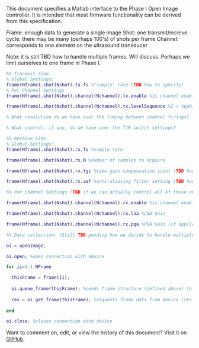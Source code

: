 This document specifies a Matlab interface to the Phase I Open Image controller. It is intended that most firmware functionality can be derived from this specification.

Frame: enough data to generate a single image
Shot: one transmit/receive cycle; there may be many (perhaps 100's) of shots per frame
Channel: corresponds to one element on the ultrasound transducer

Note: it is still TBD how to handle multiple frames. Will discuss. Perhaps we limit ourselves to one frame in Phase I.

```matlab
%% Transmit Side:
% Global Settings:
frame(Nframe).shot(Nshot).tx.fs %"sample" rate (TBD how to specify)
% Per Channel Settings
frame(Nframe).shot(Nshot).channel(Nchannel).tx.enable %is channel enabled

frame(Nframe).shot(Nshot).channel(Nchannel).tx.levelSequence %2 = Vpp0, 1 = Vpp1, 0 = RTZ, -1 = Vnn1, -2 = Vnn1; e.g., [2 -2] would be  single-cycle square wave (Note we want to be able to do transmit-side beamforming; what timing resolution do we have on one pulse's firing relative to the others?)

% What resolution do we have over the timing between channel firings?

% What control, if any, do we have over the T/R switch settings?

%% Receive Side:
% Global Settings:
frame(Nframe).shot(Nshot).rx.fs %sample rate

frame(Nframe).shot(Nshot).rx.N %number of samples to acquire

frame(Nframe).shot(Nshot).rx.tgc %time gain compensation input (TBD how to specify)(Note this will drive a DAC that drives the AFE)

frame(Nframe).shot(Nshot).rx.aaf %anti-aliasing filter setting (TBD how to specify)

%% Per Channel Settings (TBD if we can actually control all of these on a per-channel basis)

frame(Nframe).shot(Nshot).channel(Nchannel).rx.enable %is channel enabled

frame(Nframe).shot(Nshot).channel(Nchannel).rx.lna %LNA Gain

frame(Nframe).shot(Nshot).channel(Nchannel).rx.pga %PGA Gain (if applicable)

%% Data collection: (Still TBD pending how we decide to handle multiple frames)

oi = openimage;

oi.open; %open connection with device

for ii=1:1:NFrame

  thisFrame = frame(ii);
  
  oi.queue_frame(thisFrame); %sends frame structure (defined above) to device
  
  res = oi.get_frame(thisFrame); %requests frame data from device (res includes a Nshot x Nchannel x Nsample matrix of raw data)
  
end

oi.close; %closes connection with device
```
Want to comment on, edit, or view the history of this document? Visit it on [GitHub](https://github.com/open-ultrasound/open-ultrasound.github.io/edit/master/phaseOneMatlab.md).
